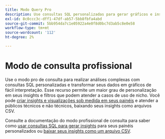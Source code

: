 ```yaml
---
title: Modo Query Pro
description: Use consultas SQL personalizadas para gerar gráficos e insights para seus painéis personalizados.
exl-id: 8c0ccc3c-dff1-47df-ab57-5bb8fbfa4abd
source-git-commit: 5bb954da7c1e05922a4e0f8d0bc7d3ab5c8e0e58
workflow-type: tm+mt
source-wordcount: '112'
ht-degree: 2%

---
```


# Modo de consulta profissional

Use o modo pro de consulta para realizar análises complexas com consultas SQL personalizadas e transformar seus dados em gráficos de fácil interpretação. Esse recurso permite um maior grau de personalização em seus insights e filtros que podem atender a casos de uso de nicho. Você pode [criar insights e visualizações sob medida em seus painéis](../../../dashboards/data-distiller/customizable-insights/overview.md) e atender a públicos técnicos e não técnicos, baixando seus insights como arquivos CSV.

Consulte a documentação do modo profissional de consulta para saber como [usar consultas SQL para gerar insights](../../../dashboards/data-distiller/customizable-insights/query-pro-mode.md) para seus painéis personalizados ou [baixar seus insights como um arquivo CSV](../../../dashboards/data-distiller/customizable-insights/view-more.md#download-csv).
